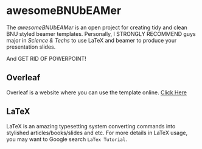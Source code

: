 # awesomeBNUbEAMer

The *awesomeBNUbEAMer* is an open project for creating tidy and clean BNU styled beamer templates. 
Personally, I STRONGLY RECOMMEND guys major in *Science & Techs* to use LaTeX and beamer to produce your presentation slides.

And GET RID OF POWERPOINT!

## Overleaf

Overleaf is a website where you can use the template online. [Click Here](https://www.overleaf.com/latex/templates/beijing-normal-university-beamer/sdxybqgmngcv)

## LaTeX 

LaTeX is an amazing typesetting system converting commands into stylished articles/books/slides and etc. 
For more details in LaTeX usage, you may want to Google search `LaTex Tutorial`.
